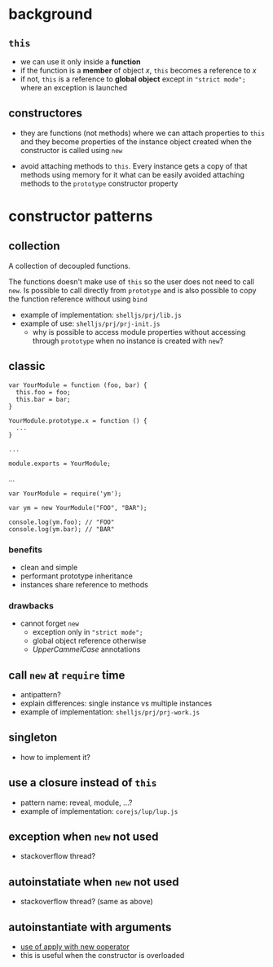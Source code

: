 # background

## `this`

*   we can use it only inside a **function**
*   if the function is a **member** of object *x*, `this` becomes a reference
    to *x*
*   if not, `this` is a reference to **global object** except in
    `"strict mode";` where an exception is launched

## constructores

*   they are functions (not methods) where we can attach properties to `this`
    and they become properties of the instance object created when the
    constructor is called using `new`
    
*   avoid attaching methods to `this`. Every instance gets a copy of that
    methods using memory for it what can be easily avoided attaching methods
    to the `prototype` constructor property

# constructor patterns

## collection

A collection of decoupled functions.

The functions doesn't make use of `this` so the user does not need to call
`new`. Is possible to call directly from `prototype` and is also possible to
copy the function reference without using `bind`

*   example of implementation: `shelljs/prj/lib.js`
*   example of use: `shelljs/prj/prj-init.js`
    *   why is possible to access module properties without accessing through
        `prototype` when no instance is created with `new`?

## classic

    var YourModule = function (foo, bar) {
      this.foo = foo;
      this.bar = bar;
    }

    YourModule.prototype.x = function () {
      ...
    }

    ...

    module.exports = YourModule;

...

    var YourModule = require('ym');
    
    var ym = new YourModule("FOO", "BAR");

    console.log(ym.foo); // "FOO"
    console.log(ym.bar); // "BAR"

### benefits

*   clean and simple
*   performant prototype inheritance
*   instances share reference to methods

### drawbacks

*   cannot forget `new`
    *   exception only in `"strict mode";`
    *   global object reference otherwise
    *   *UpperCammelCase* annotations

## call `new` at `require` time

*   antipattern?
*   explain differences: single instance vs multiple instances
*   example of implementation: `shelljs/prj/prj-work.js`

## singleton

*   how to implement it?

## use a closure instead of `this`

*   pattern name: reveal, module, ...?
*   example of implementation: `corejs/lup/lup.js`

## exception when `new` not used

*   stackoverflow thread?

## autoinstatiate when `new` not used

*   stackoverflow thread? (same as above)

## autoinstantiate with arguments

*   [use of apply with new ooperator][1]
*   this is useful when the constructor is overloaded

[1]: http://stackoverflow.com/questions/1606797/use-of-apply-with-new-operator-is-this-possible
